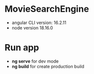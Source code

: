 # MovieSearchEngine

- angular CLI version: 16.2.11
- node version 18.16.0

# Run app

- **ng serve** for dev mode
- **ng build** for create production build
